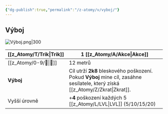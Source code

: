 ```yaml
---
{"dg-publish":true,"permalink":"/z-atomy/v/vyboj/"}
---
```


## Výboj
![Výboj.png|300](/img/user/z_img/V%C3%BDboj.png)

| [[z_Atomy/T/Trik\|Trik]]     | 1 [[z_Atomy/A/Akce\|Akce]]                                                                                                       |
| ------------ | ---------------------------------------------------------------------------------------------------------------- |
| [[z_Atomy/0-9/🏹\|🏹]]       | 12 metrů                                                                                                         |
| **Výboj**    | Cíl utrží **2k8** bleskového poškození. <br>Pokud **Výboj** mine cíl, zasáhne sesílatele, který získá [[z_Atomy/Z/Zkrat\|Zkrat]]. |
| Vyšší úrovně | +**4** poškození každých 5 [[z_Atomy/L/LVL\|LVL]] (5/10/15/20)                                                                  |
